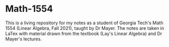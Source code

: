 # Math-1554

This is a living repository for my notes as a student of Georgia Tech's Math 1554 (Linear Algebra, Fall 2021), taught by Dr Mayer. 
The notes are taken in LaTex with material drawn from the textbook (Lay's Linear Algebra) and Dr Mayer's lectures. 
